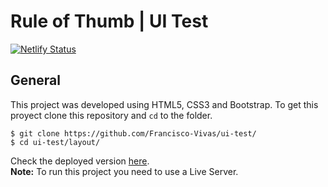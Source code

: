 # Rule of Thumb | UI Test
[![Netlify Status](https://api.netlify.com/api/v1/badges/d7b4d887-3899-4d76-aed3-cc3e9f0d4288/deploy-status)](https://app.netlify.com/sites/rule-of-thumb-layout/deploys)

## General
This project was developed using HTML5, CSS3 and Bootstrap. To get this proyect clone this repository and ```cd``` to the folder.
```
$ git clone https://github.com/Francisco-Vivas/ui-test/
$ cd ui-test/layout/
```
 Check the deployed version [here](https://rule-of-thumb-layout.netlify.app/).  <br />
 **Note:** To run this project you need to use a Live Server.
